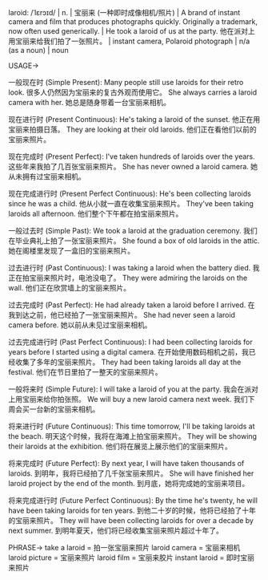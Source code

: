 laroid: /ˈlɛrɔɪd/ | n. |  宝丽来 (一种即时成像相机/照片) |  A brand of instant camera and film that produces photographs quickly. Originally a trademark, now often used generically. |  He took a laroid of us at the party. 他在派对上用宝丽来给我们拍了一张照片。 |  instant camera, Polaroid photograph |  n/a (as a noun) | noun

USAGE->

一般现在时 (Simple Present):
Many people still use laroids for their retro look.  很多人仍然因为宝丽来的复古外观而使用它。
She always carries a laroid camera with her. 她总是随身带着一台宝丽来相机。

现在进行时 (Present Continuous):
He's taking a laroid of the sunset. 他正在用宝丽来拍摄日落。
They are looking at their old laroids. 他们正在看他们以前的宝丽来照片。

现在完成时 (Present Perfect):
I've taken hundreds of laroids over the years. 这些年来我拍了几百张宝丽来照片。
She has never owned a laroid camera. 她从未拥有过宝丽来相机。

现在完成进行时 (Present Perfect Continuous):
He's been collecting laroids since he was a child. 他从小就一直在收集宝丽来照片。
They've been taking laroids all afternoon. 他们整个下午都在拍宝丽来照片。

一般过去时 (Simple Past):
We took a laroid at the graduation ceremony.  我们在毕业典礼上拍了一张宝丽来照片。
She found a box of old laroids in the attic. 她在阁楼里发现了一盒旧的宝丽来照片。

过去进行时 (Past Continuous):
I was taking a laroid when the battery died. 我正在拍宝丽来照片时，电池没电了。
They were admiring the laroids on the wall. 他们正在欣赏墙上的宝丽来照片。

过去完成时 (Past Perfect):
He had already taken a laroid before I arrived. 在我到达之前，他已经拍了一张宝丽来照片。
She had never seen a laroid camera before. 她以前从未见过宝丽来相机。

过去完成进行时 (Past Perfect Continuous):
I had been collecting laroids for years before I started using a digital camera.  在开始使用数码相机之前，我已经收集了多年的宝丽来照片。
They had been taking laroids all day at the festival. 他们在节日里拍了一整天的宝丽来照片。


一般将来时 (Simple Future):
I will take a laroid of you at the party. 我会在派对上用宝丽来给你拍张照。
We will buy a new laroid camera next week. 我们下周会买一台新的宝丽来相机。

将来进行时 (Future Continuous):
This time tomorrow, I'll be taking laroids at the beach. 明天这个时候，我将在海滩上拍宝丽来照片。
They will be showing their laroids at the exhibition. 他们将在展览上展示他们的宝丽来照片。

将来完成时 (Future Perfect):
By next year, I will have taken thousands of laroids. 到明年，我将已经拍了几千张宝丽来照片。
She will have finished her laroid project by the end of the month.  到月底，她将完成她的宝丽来项目。

将来完成进行时 (Future Perfect Continuous):
By the time he's twenty, he will have been taking laroids for ten years. 到他二十岁的时候，他将已经拍了十年的宝丽来照片。
They will have been collecting laroids for over a decade by next summer. 到明年夏天，他们将已经收集宝丽来照片超过十年了。


PHRASE->
take a laroid = 拍一张宝丽来照片
laroid camera = 宝丽来相机
laroid picture = 宝丽来照片
laroid film = 宝丽来胶片
instant laroid =  即时宝丽来照片

